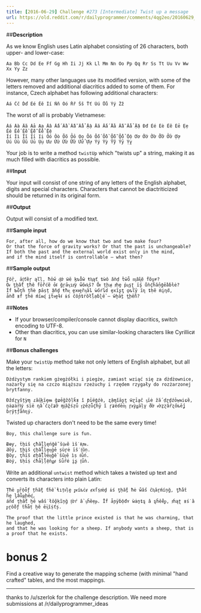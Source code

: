 ```yaml
---
title: [2016-06-29] Challenge #273 [Intermediate] Twist up a message
url: https://old.reddit.com/r/dailyprogrammer/comments/4qg2eo/20160629_challenge_273_intermediate_twist_up_a/
---
```


##**Description**

As we know English uses Latin alphabet consisting of 26 characters, both upper- and lower-case:

    Aa Bb Cc Dd Ee Ff Gg Hh Ii Jj Kk Ll Mm Nn Oo Pp Qq Rr Ss Tt Uu Vv Ww Xx Yy Zz

However, many other languages use its modified version, with some of the letters removed and additional diacritics added to some of them. For instance, Czech alphabet has following additional characters:

    Áá Čč Ďď Éé Ěě Íí Ňň Óó Řř Šš Ťť Úú Ůů Ýý Žž

The worst of all is probably Vietnamese:

    Áá Àà Ãã Ảả Ạạ Ââ Ấấ Ầầ Ẫẫ Ẩẩ Ậậ Ăă Ắắ Ằằ Ẵẵ Ẳẳ Ặặ Đđ Éé Èè Ẽẽ Ẻẻ Ẹẹ Êê Ếế Ềề Ễễ Ểể Ệệ
    Íí Ìì Ĩĩ Ỉỉ Ịị Óó Òò Õõ Ỏỏ Ọọ Ôô Ốố Ồồ Ỗỗ Ổổ Ộộ Ơơ Ớớ Ờờ Ỡỡ Ởở Ợợ
    Úú Ùù Ũũ Ủủ Ụụ Ưư Ứứ Ừừ Ữữ Ửử Ựự Ýý Ỳỳ Ỹỹ Ỷỷ Ỵỵ

Your job is to write a method `twistUp` which "twists up" a string, making it as much filled with diacritics as possible.

##**Input**

Your input will consist of one string of any letters of the English alphabet, digits and special characters. Characters that cannot be diactriticized should be returned in its original form.

##**Output**

Output will consist of a modified text.

##**Sample input**

    For, after all, how do we know that two and two make four? 
    Or that the force of gravity works? Or that the past is unchangeable? 
    If both the past and the external world exist only in the mind, 
    and if the mind itself is controllable – what then?

##**Sample output**

    Ƒǒṝ, āᶂťȅŗ ąľḷ, ħṓẃ ᶁớ ẅē ḵȵȭŵ ŧⱨąť ȶẁô ǎǹḍ ẗŵȫ ᶆầᶄĕ ḟõṵɍ? 
    Ȯᵳ ƫẖẩť ṯħê ḟṑȑćẽ ỏᵮ ǧŗảᶌıⱦỳ ẘǒᵲᶄṧ? Ṍᵲ țḩᶏᵵ ⱦḥḙ ṗᶏşʈ ḯş ůǹḉḧẳṇģḕâɓƚė?
    Ǐḟ Ƅȫţȟ țḧè ƥāṣț ặňḓ ŧħᶒ ḙxᵵęȑᶇȁȴ ẁőŕȴɗ ȩxĭʂƫ ǫȵľȳ ȋɳ ȶḥẽ ṁįƞḋ, 
    ǡǹƌ ᵻḟ ṱȟë ḿīᵰᶑ ḭẗᵴḛɫᵮ ɨś čổɲȶṙŏłḹạɓɭḕ – ŵḫāṯ ƫḩḕñ?

##**Notes**

* If your browser/compiler/console cannot display diacritics, switch encoding to UTF-8.
* Other than diacritics, you can use similar-looking characters like Cyrillic`И` for `N`

##**Bonus challenges**

Make your `twistUp` method take not only letters of English alphabet, but all the letters:

    Dżdżystym rankiem gżegżółki i piegże, zamiast wziąć się za dżdżownice,
    nażarły się na czczo miąższu rzeżuchy i rzędem rzygały do rozżarzonej brytfanny.

    Ɖẑɗɀỵŝțỳɱ ɾẵᶇḵīȩᵯ ĝʑẻğẑộḷǩᵻ î ƥỉëģźè, ʐậɱǐāʂţ ẅɀỉḁĉ ᶊīė ẑắ ḍɀḏźỏẉᵰiɕȅ,
    ṋȧʑȧṝⱡý sïë ƞẩ čʐčʑỡ ɱᶖẵẕśẓǘ ᶉẕẻẓǚḉḣỷ ĩ ɼʑéɗḕᶆ ɼᵶỳǥäḷỵ ƌờ ᵳờẕɀăȓʐőȵḗʝ ɓṛŷṭƒằǹɳý.


Twisted up characters don't need to be the same every time!

    Boy, this challenge sure is fun.
    
    Ƀɵƴ, ṫẖiŝ çħẳḽḻęńĝễ ṧụᵳẽ ìṧ ᵮựᵰ.
    Ƌȍý, ṯḩįš çẖǎḹļȩᶇġẻ șùɼė īṧ ᶂǔṇ.
    Ḇȏƴ, ţȟïš ȼḫẫḹŀẻᶇǧề ŝŭᶉē ìṣ ᵮǘń.
    Ƀòý, ȶḥỉṩ ċħǡļḹệǹǥɇ ŝǖȓé ḭʂ ᶂǘǹ.

Write an additional `untwist` method which takes a twisted up text and converts its characters into plain Latin:

    Ṭħë ᶈṝộȱƒ țḣẵţ ƭĥề ɬıṭᵵḷḛ ᵱᵲíȵċɇ ɇxẛṣⱦėḏ ɨś ƫḥẳṯ ħė ẘắś ĉⱨȃṟḿíņğ, ƫħằṫ ĥḛ ᶅẫủᶃḩëᶑ,
    áñɗ ţḥầť ḫẻ ẉâṧ łỗǫḳĩņğ ᶂờŕ ầ ᶊĥȅẹᵽ. Īḟ ǡɲÿɓộđʏ ẁȧṉȶȿ â ȿĥểêᵱ, ⱦḣąʈ ᵻṥ ȁ ᵱṟỗǒƒ ṫȟǟṭ ḫĕ ḕᶍĭṩťș.

    The proof that the little prince existed is that he was charming, that he laughed, 
    and that he was looking for a sheep. If anybody wants a sheep, that is a proof that he exists.


# bonus 2

Find a creative way to generate the mapping scheme (with minimal "hand crafted" tables, and the most mappings.

-----

thanks to /u/szerlok for the challenge description.  We need more submissions at /r/dailyprogrammer_ideas 